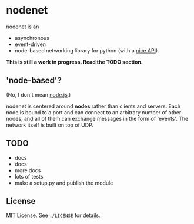 
# nodenet
nodenet is an
- asynchronous
- event-driven
- node-based
networking library for python (with a [nice API](http://github.com/ajaymt/nodenet/blob/master/example.py)).

**This is still a work in progress. Read the TODO section.**

## 'node-based'?
(No, I don't mean [node.js](http://nodejs.org).)

nodenet is centered around **nodes** rather than clients and servers. Each node is bound to a port and can connect to an arbitrary number of other nodes, and all of them can exchange messages in the form of 'events'. The network itself is built on top of UDP.

## TODO
- docs
- docs
- more docs
- lots of tests
- make a setup.py and publish the module

## License
MIT License. See `./LICENSE` for details.
